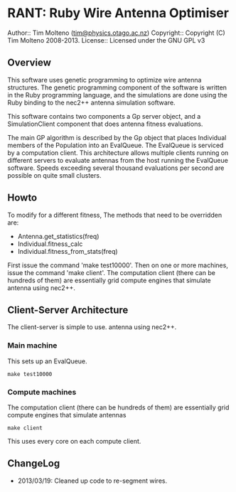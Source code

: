 # RANT: Ruby Wire Antenna Optimiser

Author:: Tim Molteno (tim@physics.otago.ac.nz)
Copyright:: Copyright (C) Tim Molteno 2008-2013.
License:: Licensed under the GNU GPL v3

## Overview

This software uses genetic programming to optimize wire antenna structures. The genetic
programming component of the software is written in the Ruby programming language, and
the simulations are done using the Ruby binding to the nec2++ antenna simulation
software.

This software contains two components a Gp server object, and a SimulationClient component that does
antenna fitness evaluations.

The main GP algorithm is described by the Gp object
that places Individual members of the Population into an EvalQueue. The EvalQueue is serviced
by a computation client. This architecture allows multiple clients running on different
servers to evaluate antennas from the host running the EvalQueue software.  Speeds exceeding
several thousand evaluations per second are possible on quite small clusters.


## Howto

To modify for a different fitness, The methods that need to be overridden are:
* Antenna.get_statistics(freq)
* Individual.fitness_calc 
* Individual.fitness_from_stats(freq)

First issue the command 'make test10000'. Then on one or more machines, issue the command 'make client'. 
The computation client (there can be hundreds of them) are essentially grid compute engines that simulate
antenna using nec2++.


## Client-Server Architecture

The client-server is simple to use.
antenna using nec2++.


### Main machine

This sets up an EvalQueue.

    make test10000
    
### Compute machines

The computation client (there can be hundreds of them) are essentially grid compute engines that simulate antennas

    make client

This uses every core on each compute client.

## ChangeLog

* 2013/03/19: Cleaned up code to re-segment wires.
